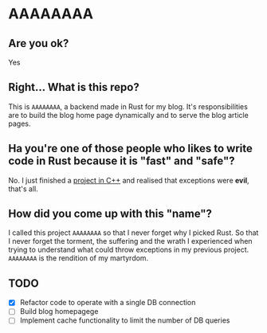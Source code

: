 # AAAAAAAA

## Are you ok?
Yes

## Right... What is this repo?
This is `AAAAAAAA`, a backend made in Rust for my blog. It's responsibilities are to build the blog home page dynamically and to serve the blog article pages.

## Ha you're one of those people who likes to write code in Rust because it is "fast" and "safe"?
No. I just finished a [project in C++](https://github.com/HugoBde/blog_bob) and realised that exceptions were **evil**, that's all.

## How did you come up with this "name"?
I called this project `AAAAAAAA` so that I never forget why I picked Rust. So that I never forget the torment, the suffering and the wrath I experienced when trying to understand what could throw exceptions in my previous project. `AAAAAAAA` is the rendition of my martyrdom.

## TODO
- [X] Refactor code to operate with a single DB connection
- [ ] Build blog homepagege
- [ ] Implement cache functionality to limit the number of DB queries